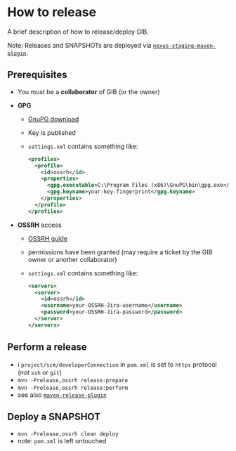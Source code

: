 # How to release

A brief description of how to release/deploy GIB.

Note: Releases and SNAPSHOTs are deployed via [`nexus-staging-maven-plugin`](https://github.com/sonatype/nexus-maven-plugins/tree/master/staging/maven-plugin).

## Prerequisites

- You must be a **collaborator** of GIB (or the owner)

- **GPG**
  - [GnuPG download](https://www.gnupg.org/download/])

  - Key is published

  - `settings.xml` contains something like:
      ```xml
      <profiles>
        <profile>
          <id>ossrh</id>
          <properties>
            <gpg.executable>C:\Program Files (x86)\GnuPG\bin\gpg.exe</gpg.executable>
            <gpg.keyname>your-key-fingerprint</gpg.keyname>
          </properties>
        </profile>
      </profiles>
      ```

- **OSSRH** access
  - [OSSRH guide](https://central.sonatype.org/pages/ossrh-guide.html])

  - permissions have been granted (may require a ticket by the GIB owner or another collaborator)
  
  - `settings.xml` contains something like:
    ```xml
	<servers>
      <server>
        <id>ossrh</id>
        <username>your-OSSRH-Jira-username</username>
        <password>your-OSSRH-Jira-password</password>
      </server>
    </servers>
    ```

## Perform a release

- :information_source: `project/scm/developerConnection` in `pom.xml` is set to `https` protocol (_not_ `ssh` or `git`)
- `mvn -Prelease,ossrh release:prepare`
- `mvn -Prelease,ossrh release:perform`
- see also [`maven-release-plugin`](https://maven.apache.org/maven-release/maven-release-plugin/)

## Deploy a SNAPSHOT

- `mvn -Prelease,ossrh clean deploy`
- note: `pom.xml` is left untouched
